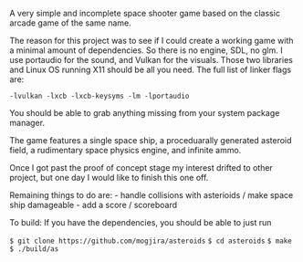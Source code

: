 A very simple and incomplete space shooter game based on the classic arcade game of the same name.

The reason for this project was to see if I could create a working game with a minimal amount of dependencies. So there is no engine, SDL, no glm. I use portaudio for the sound, and Vulkan for the visuals. Those two libraries and Linux OS running X11 should be all you need. The full list of linker flags are:

`-lvulkan -lxcb -lxcb-keysyms -lm -lportaudio`

You should be able to grab anything missing from your system package manager.

The game features a single space ship, a proceduarally generated asteroid field, a rudimentary space physics engine, and infinite ammo.

Once I got past the proof of concept stage my interest drifted to other project, but one day I would like to finish this one off.

Remaining things to do are:
    - handle collisions with asterioids / make space ship damageable
    - add a score / scoreboard

To build:
If you have the dependencies, you should be able to just run

`$ git clone https://github.com/mogjira/asteroids`
`$ cd asteroids`
`$ make`
`$ ./build/as`

